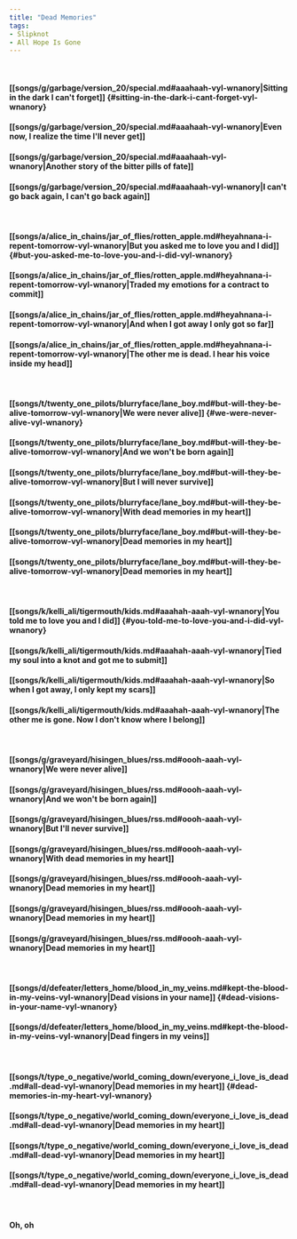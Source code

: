 ```yaml
---
title: "Dead Memories"
tags:
- Slipknot
- All Hope Is Gone
---
```

&nbsp;
#### [[songs/g/garbage/version_20/special.md#aaahaah-vyl-wnanory|Sitting in the dark I can't forget]] {#sitting-in-the-dark-i-cant-forget-vyl-wnanory}
#### [[songs/g/garbage/version_20/special.md#aaahaah-vyl-wnanory|Even now, I realize the time I'll never get]]
#### [[songs/g/garbage/version_20/special.md#aaahaah-vyl-wnanory|Another story of the bitter pills of fate]]
#### [[songs/g/garbage/version_20/special.md#aaahaah-vyl-wnanory|I can't go back again, I can't go back again]]
&nbsp;
#### [[songs/a/alice_in_chains/jar_of_flies/rotten_apple.md#heyahnana-i-repent-tomorrow-vyl-wnanory|But you asked me to love you and I did]] {#but-you-asked-me-to-love-you-and-i-did-vyl-wnanory}
#### [[songs/a/alice_in_chains/jar_of_flies/rotten_apple.md#heyahnana-i-repent-tomorrow-vyl-wnanory|Traded my emotions for a contract to commit]]
#### [[songs/a/alice_in_chains/jar_of_flies/rotten_apple.md#heyahnana-i-repent-tomorrow-vyl-wnanory|And when I got away I only got so far]]
#### [[songs/a/alice_in_chains/jar_of_flies/rotten_apple.md#heyahnana-i-repent-tomorrow-vyl-wnanory|The other me is dead. I hear his voice inside my head]]
&nbsp;
#### [[songs/t/twenty_one_pilots/blurryface/lane_boy.md#but-will-they-be-alive-tomorrow-vyl-wnanory|We were never alive]] {#we-were-never-alive-vyl-wnanory}
#### [[songs/t/twenty_one_pilots/blurryface/lane_boy.md#but-will-they-be-alive-tomorrow-vyl-wnanory|And we won't be born again]]
#### [[songs/t/twenty_one_pilots/blurryface/lane_boy.md#but-will-they-be-alive-tomorrow-vyl-wnanory|But I will never survive]]
#### [[songs/t/twenty_one_pilots/blurryface/lane_boy.md#but-will-they-be-alive-tomorrow-vyl-wnanory|With dead memories in my heart]]
#### [[songs/t/twenty_one_pilots/blurryface/lane_boy.md#but-will-they-be-alive-tomorrow-vyl-wnanory|Dead memories in my heart]]
#### [[songs/t/twenty_one_pilots/blurryface/lane_boy.md#but-will-they-be-alive-tomorrow-vyl-wnanory|Dead memories in my heart]]
&nbsp;
#### [[songs/k/kelli_ali/tigermouth/kids.md#aaahah-aaah-vyl-wnanory|You told me to love you and I did]] {#you-told-me-to-love-you-and-i-did-vyl-wnanory}
#### [[songs/k/kelli_ali/tigermouth/kids.md#aaahah-aaah-vyl-wnanory|Tied my soul into a knot and got me to submit]]
#### [[songs/k/kelli_ali/tigermouth/kids.md#aaahah-aaah-vyl-wnanory|So when I got away, I only kept my scars]]
#### [[songs/k/kelli_ali/tigermouth/kids.md#aaahah-aaah-vyl-wnanory|The other me is gone. Now I don't know where I belong]]
&nbsp;
#### [[songs/g/graveyard/hisingen_blues/rss.md#oooh-aaah-vyl-wnanory|We were never alive]]
#### [[songs/g/graveyard/hisingen_blues/rss.md#oooh-aaah-vyl-wnanory|And we won't be born again]]
#### [[songs/g/graveyard/hisingen_blues/rss.md#oooh-aaah-vyl-wnanory|But I'll never survive]]
#### [[songs/g/graveyard/hisingen_blues/rss.md#oooh-aaah-vyl-wnanory|With dead memories in my heart]]
#### [[songs/g/graveyard/hisingen_blues/rss.md#oooh-aaah-vyl-wnanory|Dead memories in my heart]]
#### [[songs/g/graveyard/hisingen_blues/rss.md#oooh-aaah-vyl-wnanory|Dead memories in my heart]]
#### [[songs/g/graveyard/hisingen_blues/rss.md#oooh-aaah-vyl-wnanory|Dead memories in my heart]]
&nbsp;
#### [[songs/d/defeater/letters_home/blood_in_my_veins.md#kept-the-blood-in-my-veins-vyl-wnanory|Dead visions in your name]] {#dead-visions-in-your-name-vyl-wnanory}
#### [[songs/d/defeater/letters_home/blood_in_my_veins.md#kept-the-blood-in-my-veins-vyl-wnanory|Dead fingers in my veins]]
&nbsp;
#### [[songs/t/type_o_negative/world_coming_down/everyone_i_love_is_dead.md#all-dead-vyl-wnanory|Dead memories in my heart]] {#dead-memories-in-my-heart-vyl-wnanory}
#### [[songs/t/type_o_negative/world_coming_down/everyone_i_love_is_dead.md#all-dead-vyl-wnanory|Dead memories in my heart]]
#### [[songs/t/type_o_negative/world_coming_down/everyone_i_love_is_dead.md#all-dead-vyl-wnanory|Dead memories in my heart]]
#### [[songs/t/type_o_negative/world_coming_down/everyone_i_love_is_dead.md#all-dead-vyl-wnanory|Dead memories in my heart]]
&nbsp;
#### Oh, oh
